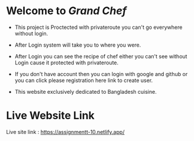 # **Welcome to <em>Grand Chef**</em>
- <p>This project is Proctected with privateroute you can't go everywhere without login.</p>
- <p>After Login system will take you to where you were.</p>
- <p>After Login you can see the recipe of chef either you can't see without Login cause it protected with privateroute.</p>
- <p>If you don't have account then you can login with google and github or you can click please registration here link to create user.</p>
- <p>This website exclusively dedicated to Bangladesh cuisine.</p>

# Live Website Link
Live site link : https://assignmentt-10.netlify.app/
